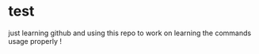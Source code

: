 test
====

just learning github and using this repo to work on learning the commands usage properly !
